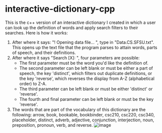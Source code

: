# interactive-dictionary-cpp
This is the c++ version of an interactive dictionary I created in which a user can look up the definition of words and apply search filters to their searches. Here is how it works:

1) After where it says: "! Opening data file... ", type in "Data.CS.SFSU.txt". This opens up the text file that the program parses to attain words, parts of speech, and their definitions.
2) After where it says "Search [X]: ", four parameters are possible:
   - The first parameter must be the word you'd like the definition of.
   - The second parameter can be left blank or must be either a part of speech, the key 'distinct', which filters out duplicate definitions, or the key 'reverse', which reverses the        display from A-Z (alphabetical order) to Z-A.
   - The third parameter can be left blank or must be either 'distinct' or 'reverse'.
   - The fourth and final parameter can be left blank or must be the key 'reverse'.
3) The words that are part of the vocabulary of this dictionary are the following: arrow, book, bookable, bookbinder, csc210, csc220, csc340, placeholder, distinct, adverb, adjective, conjunction, interjection, noun, preposition, pronoun, verb, and reverse.
![image](https://github.com/user-attachments/assets/d1e63c93-ba14-4d1d-a0c7-89a5aa0a7821)
